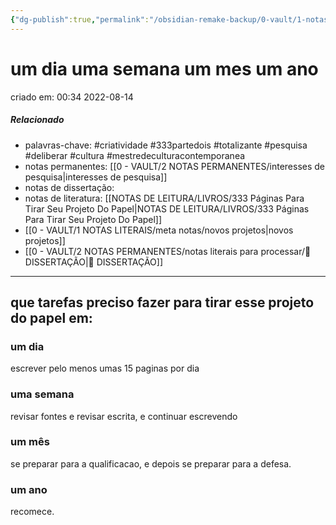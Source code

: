 ```yaml
---
{"dg-publish":true,"permalink":"/obsidian-remake-backup/0-vault/1-notas-literais/insight-pensamento-e-meditacao/um-dia-uma-semana-um-mes-um-ano/","tags":["criatividade","333partedois","totalizante","pesquisa","deliberar","cultura","mestredeculturacontemporanea"],"dgHomeLink":true,"dgShowLocalGraph":true,"dgShowFileTree":true,"dgEnableSearch":true,"noteIcon":""}
---
```


# um dia uma semana um mes um ano
criado em: 00:34 2022-08-14

##### Relacionado
- palavras-chave: #criatividade #333partedois #totalizante #pesquisa #deliberar #cultura #mestredeculturacontemporanea   
- notas permanentes: [[0 - VAULT/2 NOTAS PERMANENTES/interesses de pesquisa\|interesses de pesquisa]]
- notas de dissertação:
- notas de literatura: [[NOTAS DE LEITURA/LIVROS/333 Páginas Para Tirar Seu Projeto Do Papel\|NOTAS DE LEITURA/LIVROS/333 Páginas Para Tirar Seu Projeto Do Papel]]
- [[0 - VAULT/1 NOTAS LITERAIS/meta notas/novos projetos\|novos projetos]]
- [[0 - VAULT/2 NOTAS PERMANENTES/notas literais para processar/📕 DISSERTAÇÃO\|📕 DISSERTAÇÃO]]

---

## que tarefas preciso fazer para tirar esse projeto do papel em:

### um dia
escrever pelo menos umas 15 paginas por dia
### uma semana
revisar fontes e revisar escrita, e continuar escrevendo
### um mês
se preparar para a qualificacao, e depois se preparar para a defesa.
### um ano
recomece.

